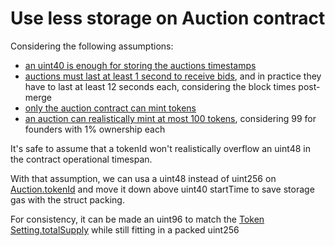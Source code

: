 # Use less storage on Auction contract

Considering the following assumptions:
- [an uint40 is enough for storing the auctions timestamps](https://github.com/code-423n4/2022-09-nouns-builder/blob/debe9b792cc70510eadf9b3728cde5b0f2ec9a1f/src/auction/Auction.sol#L146)
- [auctions must last at least 1 second to receive bids](https://github.com/code-423n4/2022-09-nouns-builder/blob/debe9b792cc70510eadf9b3728cde5b0f2ec9a1f/src/auction/Auction.sol#L98), and in practice they have to last at least 12 seconds each, considering the block times post-merge
- [only the auction contract can mint tokens](https://github.com/code-423n4/2022-09-nouns-builder/blob/debe9b792cc70510eadf9b3728cde5b0f2ec9a1f/src/token/Token.sol#L148)
- [an auction can realistically mint at most 100 tokens](https://github.com/code-423n4/2022-09-nouns-builder/blob/debe9b792cc70510eadf9b3728cde5b0f2ec9a1f/src/token/Token.sol#L152-L157), considering 99 for founders with 1% ownership each

It's safe to assume that a tokenId won't realistically overflow an uint48 in the contract operational timespan.

With that assumption, we can usa a uint48 instead of uint256 on [Auction.tokenId](https://github.com/code-423n4/2022-09-nouns-builder/blob/debe9b792cc70510eadf9b3728cde5b0f2ec9a1f/src/auction/types/AuctionTypesV1.sol#L30) and move it down above uint40 startTime to save storage gas with the struct packing.

For consistency, it can be made an uint96 to match the [Token Setting.totalSupply](https://github.com/code-423n4/2022-09-nouns-builder/blob/debe9b792cc70510eadf9b3728cde5b0f2ec9a1f/src/token/types/TokenTypesV1.sol#L18) while still fitting in a packed uint256